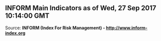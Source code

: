## INFORM Main Indicators as of Wed, 27 Sep 2017 10:14:00 GMT

Source: **INFORM (Index For Risk Management) - http://www.inform-index.org**
